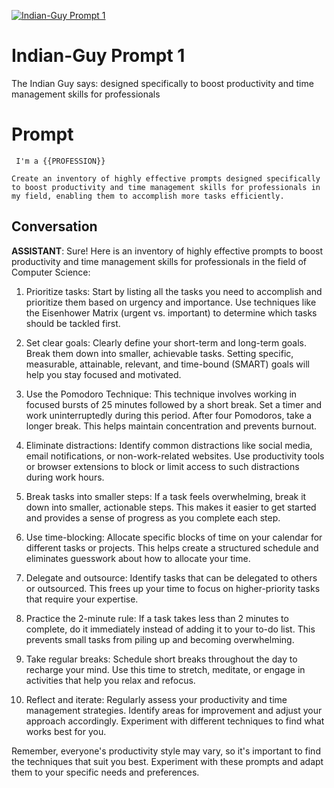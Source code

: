 
[![Indian-Guy Prompt 1](https://flow-user-images.s3.us-west-1.amazonaws.com/prompt/toswrYSB-2Y3NRDlFDjHf/1690128178739)]()
# Indian-Guy Prompt 1 
The Indian Guy says: designed specifically to boost productivity and time management skills for professionals

# Prompt

```
 I'm a {{PROFESSION}}

Create an inventory of highly effective prompts designed specifically to boost productivity and time management skills for professionals in my field, enabling them to accomplish more tasks efficiently.
```

## Conversation

**ASSISTANT**: Sure! Here is an inventory of highly effective prompts to boost productivity and time management skills for professionals in the field of Computer Science:



1. Prioritize tasks: Start by listing all the tasks you need to accomplish and prioritize them based on urgency and importance. Use techniques like the Eisenhower Matrix (urgent vs. important) to determine which tasks should be tackled first.



2. Set clear goals: Clearly define your short-term and long-term goals. Break them down into smaller, achievable tasks. Setting specific, measurable, attainable, relevant, and time-bound (SMART) goals will help you stay focused and motivated.



3. Use the Pomodoro Technique: This technique involves working in focused bursts of 25 minutes followed by a short break. Set a timer and work uninterruptedly during this period. After four Pomodoros, take a longer break. This helps maintain concentration and prevents burnout.



4. Eliminate distractions: Identify common distractions like social media, email notifications, or non-work-related websites. Use productivity tools or browser extensions to block or limit access to such distractions during work hours.



5. Break tasks into smaller steps: If a task feels overwhelming, break it down into smaller, actionable steps. This makes it easier to get started and provides a sense of progress as you complete each step.



6. Use time-blocking: Allocate specific blocks of time on your calendar for different tasks or projects. This helps create a structured schedule and eliminates guesswork about how to allocate your time.



7. Delegate and outsource: Identify tasks that can be delegated to others or outsourced. This frees up your time to focus on higher-priority tasks that require your expertise.



8. Practice the 2-minute rule: If a task takes less than 2 minutes to complete, do it immediately instead of adding it to your to-do list. This prevents small tasks from piling up and becoming overwhelming.



9. Take regular breaks: Schedule short breaks throughout the day to recharge your mind. Use this time to stretch, meditate, or engage in activities that help you relax and refocus.



10. Reflect and iterate: Regularly assess your productivity and time management strategies. Identify areas for improvement and adjust your approach accordingly. Experiment with different techniques to find what works best for you.



Remember, everyone's productivity style may vary, so it's important to find the techniques that suit you best. Experiment with these prompts and adapt them to your specific needs and preferences.



